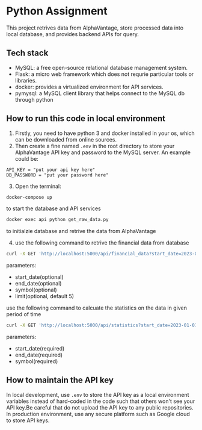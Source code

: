 # Python Assignment
This project retrives data from AlphaVantage, store processed data into local database, and provides backend APIs for query.

## Tech stack

- MySQL: a free open-source relational database management system. 
- Flask: a micro web framework which does not requrie particular tools or libraries.
- docker: provides a virtualized environment for API services.
- pymysql: a MySQL client library that helps connect to the MySQL db through python

## How to run this code in local environment

1. Firstly, you need to have python 3 and docker installed in your os, which can be downloaded from online sources. 
2. Then create a fine named `.env` in the root directory to store your AlphaVantage API key and password to the MySQL server. An example could be:
```
API_KEY = "put your api key here"
DB_PASSWORD = "put your password here"
``` 
3. Open the terminal:

```bash
docker-compose up
```
to start the database and API services

```bash
docker exec api python get_raw_data.py  
```

to initialzie database and retrive the data from AlphaVantage

4. use the following command to retrive the financial data from database

```bash
curl -X GET 'http://localhost:5000/api/financial_data?start_date=2023-01-01&end_date=2023-03-14&symbol=IBM&limit=3&page=2'

```
parameters:
-    start_date(optional)
-    end_date(optional)
-    symbol(optional)
-    limit(optional, default 5)


use the following command to calcuate the statistics on the data in given period of time
```bash
curl -X GET 'http://localhost:5000/api/statistics?start_date=2023-01-01&end_date=2023-03-31&symbol=IBM'

```
parameters:
-    start_date(required)
-    end_date(required)
-    symbol(required)


## How to maintain the API key

In local development, use `.env`  to store the API key as a local environment variables instead of hard-coded in the code such that others won't see your API key.Be careful that do not upload the API key to any public repositories. In production environment, use any secure platform such as Google cloud to store API keys.

